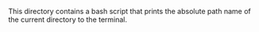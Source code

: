 This directory contains a bash script that prints the absolute path name of the current directory to the terminal.
